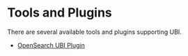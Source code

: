 # Tools and Plugins

There are several available tools and plugins supporting UBI.

* [OpenSearch UBI Plugin](https://www.github.com/opensearch-project/user-behavior-insights)
